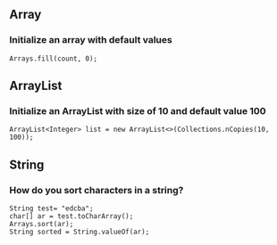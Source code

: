## Array

### Initialize an array with default values

```
Arrays.fill(count, 0);
```

## ArrayList

### Initialize an ArrayList with size of 10 and default value 100

```
ArrayList<Integer> list = new ArrayList<>(Collections.nCopies(10, 100));
```

## String

### How do you sort characters in a string?

```
String test= "edcba";
char[] ar = test.toCharArray();
Arrays.sort(ar);
String sorted = String.valueOf(ar);
```
